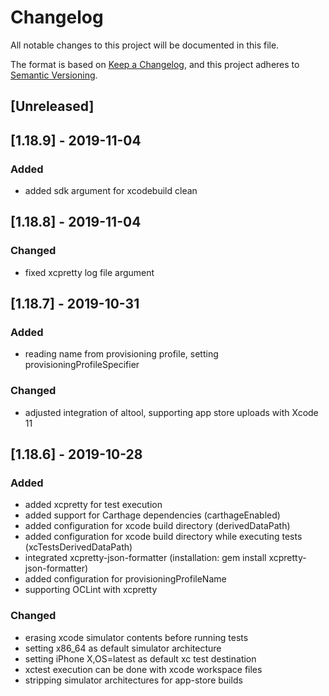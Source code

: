 # Changelog
All notable changes to this project will be documented in this file.

The format is based on [Keep a Changelog](https://keepachangelog.com/en/1.0.0/),
and this project adheres to [Semantic Versioning](https://semver.org/spec/v2.0.0.html).

## [Unreleased]

## [1.18.9] - 2019-11-04
### Added
- added sdk argument for xcodebuild clean

## [1.18.8] - 2019-11-04
### Changed
- fixed xcpretty log file argument 

## [1.18.7] - 2019-10-31
### Added
- reading name from provisioning profile, setting provisioningProfileSpecifier 

### Changed
- adjusted integration of altool, supporting app store uploads with Xcode 11 

## [1.18.6] - 2019-10-28
### Added
- added xcpretty for test execution
- added support for Carthage dependencies (carthageEnabled)
- added configuration for xcode build directory (derivedDataPath)
- added configuration for xcode build directory while executing tests (xcTestsDerivedDataPath)
- integrated xcpretty-json-formatter (installation: gem install xcpretty-json-formatter)
- added configuration for provisioningProfileName
- supporting OCLint with xcpretty

### Changed
- erasing xcode simulator contents before running tests
- setting x86_64 as default simulator architecture
- setting iPhone X,OS=latest as default xc test destination
- xctest execution can be done with xcode workspace files
- stripping simulator architectures for app-store builds
